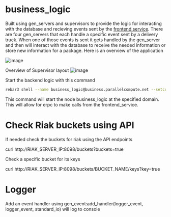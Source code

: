 business_logic
=====

Built using gen_servers and supervisors to provide the logic for interacting with the database and recieving events sent by the [frontend service](https://github.com/electricman991/cowboy_frontend). There are four gen_servers that each handle a specific event sent by a delivery truck. When one of those events is sent it gets handled by the gen_server and then will interact with the database to receive the needed information or store new information for a package. Here is an overview of the application 

![image](https://github.com/user-attachments/assets/3adf1128-068f-43c7-b595-97b6bcf17e46)

Overview of Supervisor layout 
![image](https://github.com/user-attachments/assets/15ede29c-3a71-494c-9326-90a15e8b8801)


Start the backend logic with this command
```bash
rebar3 shell --name business_logic@business.parallelcompute.net --setcookie secret
```
This command will start the node business_logic at the specified domain. This will allow for erpc to make calls from the frontend_service.

# Check Riak buckets using API
If needed check the buckets for riak using the API endpoints

curl http://RIAK_SERVER_IP:8098/buckets?buckets=true

Check a specific bucket for its keys

curl http://RIAK_SERVER_IP:8098/buckets/BUCKET_NAME/keys?key=true

# Logger
Add an event handler using gen_event:add_handler(logger_event, logger_event, standard_io) will log to console
